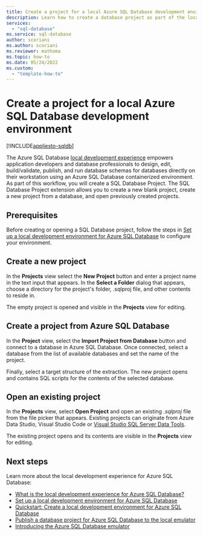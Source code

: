 ```yaml
---
title: Create a project for a local Azure SQL Database development environment
description: Learn how to create a database project as part of the local development experience for Azure SQL Database.
services:
  - "sql-database"
ms.service: sql-database
author: scoriani
ms.author: scoriani
ms.reviewer: mathoma
ms.topic: how-to
ms.date: 05/24/2022
ms.custom:
  - "template-how-to"
---
```


# Create a project for a local Azure SQL Database development environment
[!INCLUDE[appliesto-sqldb](../includes/appliesto-sqldb.md)]

The Azure SQL Database [local development experience](local-dev-experience-overview.md) empowers application developers and database professionals to design, edit, build/validate, publish, and run database schemas for databases directly on their workstation using an Azure SQL Database containerized environment. As part of this workflow, you will create a SQL Database Project. The SQL Database Project extension allows you to create a new blank project, create a new project from a database, and open previously created projects. 

## Prerequisites

Before creating or opening a SQL Database project, follow the steps in [Set up a local development environment for Azure SQL Database](local-dev-experience-set-up-dev-environment.md) to configure your environment.

## Create a new project

In the **Projects** view select the **New Project** button and enter a project name in the text input that appears.  In the **Select a Folder** dialog that appears, choose a directory for the project's folder, .sqlproj file, and other contents to reside in.

The empty project is opened and visible in the **Projects** view for editing.

## Create a project from Azure SQL Database

In the **Project** view, select the **Import Project from Database** button and connect to a database in Azure SQL Database.  Once connected, select a database from the list of available databases and set the name of the project.

Finally, select a target structure of the extraction. The new project opens and contains SQL scripts for the contents of the selected database.

## Open an existing project

In the **Projects** view, select **Open Project** and open an existing *.sqlproj* file from the file picker that appears. Existing projects can originate from Azure Data Studio, Visual Studio Code or [Visual Studio SQL Server Data Tools](/sql/ssdt/sql-server-data-tools).

The existing project opens and its contents are visible in the **Projects** view for editing.

## Next steps

Learn more about the local development experience for Azure SQL Database:

- [What is the local development experience for Azure SQL Database?](local-dev-experience-overview.md)
- [Set up a local development environment for Azure SQL Database](local-dev-experience-set-up-dev-environment.md)
- [Quickstart: Create a local development environment for Azure SQL Database](local-dev-experience-quickstart.md)
- [Publish a database project for Azure SQL Database to the local emulator](local-dev-experience-publish-emulator.md)
- [Introducing the Azure SQL Database emulator](local-dev-experience-sql-database-emulator.md)
